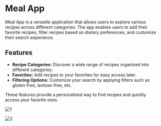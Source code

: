 # Meal App

Meal App is a versatile application that allows users to explore various recipes across different categories. The app enables users to add their favorite recipes, filter recipes based on dietary preferences, and customize their search experience.

## Features

- **Recipe Categories:** Discover a wide range of recipes organized into different categories.
- **Favorites:** Add recipes to your favorites for easy access later.
- **Filtering Options:** Customize your search by applying filters such as gluten-free, lactose-free, etc.

These features provide a personalized way to find recipes and quickly access your favorite ones.



![1](https://github.com/user-attachments/assets/1025d108-0957-4649-8111-46ca43e47c11)

![2](https://github.com/user-attachments/assets/e40f89c4-3bf9-4197-87d2-5d64b15af480)

